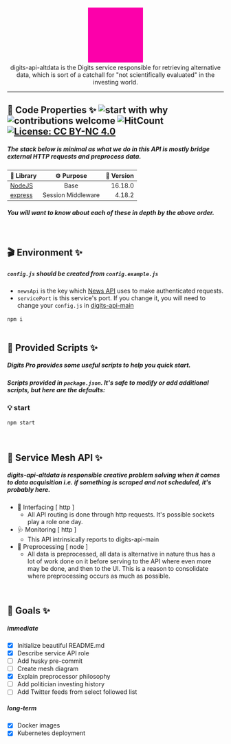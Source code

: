 <p align="center">
<a target="_blank" rel="noreferrer" href="https://www.buymeacoffee.com/alloydylan
"><img style="max-width:175px;" src="./digits2.gif">
</a>
<br>
digits-api-altdata is the Digits service responsible for retrieving alternative data, which is sort of a catchall for "not scientifically evaluated" in the investing world.<br>
</p>
<hr>

## 📝 Code Properties ✨ ![start with why](https://img.shields.io/badge/start%20with-why%3F-brightgreen.svg?style=flat) ![contributions welcome](https://img.shields.io/badge/contributions-welcome-brightgreen.svg?style=flat) ![HitCount](https://hits.dwyl.com/dylanalloy/digits-ui.svg?style=flat-square) [![License: CC BY-NC 4.0](https://img.shields.io/badge/License-CC_BY--NC_4.0-lightgrey.svg)](https://creativecommons.org/licenses/by-nc/4.0/)

##### The stack below is minimal as what we do in this API is mostly bridge external HTTP requests and preprocess data.

| 📁 Library | ⚙ Purpose | 📎 Version |
| :-- | :-: | --: |
| [NodeJS](https://nodejs.org/en/) | Base | 16.18.0 |
| [express](https://www.npmjs.com/package/express) | Session Middleware | 4.18.2 |

##### You will want to know about each of these in depth by the above order.

<br>

## 🎬 Environment ✨

##### `config.js` should be created from `config.example.js`

- `newsApi` is the key which [News API](https://newsapi.org) uses to make authenticated requests.
- `servicePort` is this service's port. If you change it, you will need to change your `config.js` in [digits-api-main](https://github.com/DylanAlloy/digits-api-main)

`npm i` <br> <br>

## 📜 Provided Scripts ✨

##### Digits Pro provides some useful scripts to help you quick start.

##### Scripts provided in `package.json`. It's safe to modify or add additional scripts, but here are the defaults:

### 💡 start

```bash
npm start
```

<br>

## 🏰 Service Mesh API ✨

##### digits-api-altdata is responsible creative problem solving when it comes to data acquisition i.e. if something is scraped and not scheduled, it's probably here. 

 - 🔌 Interfacing [ http ]
     - All API routing is done through http requests. It's possible sockets play a role one day.
 - 🩺 Monitoring [ http ]
     - This API intrinsically reports to digits-api-main
 - 🧮 Preprocessing [ node ]
     - All data is preprocessed, all data is alternative in nature thus has a lot of work done on it before serving to the API where even more may be done, and then to the UI. This is a reason to consolidate where preprocessing occurs as much as possible.

<br>

## 💎 Goals ✨

##### immediate

- [x] Initialize beautiful README.md
- [x] Describe service API role
- [ ] Add husky pre-commit
- [ ] Create mesh diagram
- [x] Explain preprocessor philosophy
- [ ] Add politician investing history
- [ ] Add Twitter feeds from select followed list

##### long-term

- [x] Docker images
- [x] Kubernetes deployment
